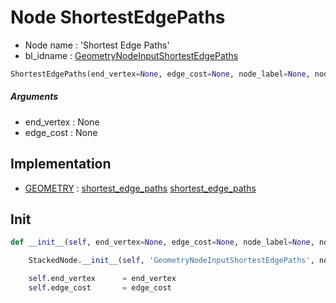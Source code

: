 # Node ShortestEdgePaths

- Node name : 'Shortest Edge Paths'
- bl_idname : [GeometryNodeInputShortestEdgePaths](https://docs.blender.org/api/current/bpy.types.GeometryNodeInputShortestEdgePaths.html)


``` python
ShortestEdgePaths(end_vertex=None, edge_cost=None, node_label=None, node_color=None)
```
##### Arguments

- end_vertex : None
- edge_cost : None

## Implementation

- [GEOMETRY](/docs/GeoNodes/GEOMETRY.md) : [shortest_edge_paths](/docs/GeoNodes/GEOMETRY.md#shortest_edge_paths) [shortest_edge_paths](/docs/GeoNodes/GEOMETRY.md#shortest_edge_paths)

## Init

``` python
def __init__(self, end_vertex=None, edge_cost=None, node_label=None, node_color=None):

    StackedNode.__init__(self, 'GeometryNodeInputShortestEdgePaths', node_label=node_label, node_color=node_color)

    self.end_vertex      = end_vertex
    self.edge_cost       = edge_cost
```
